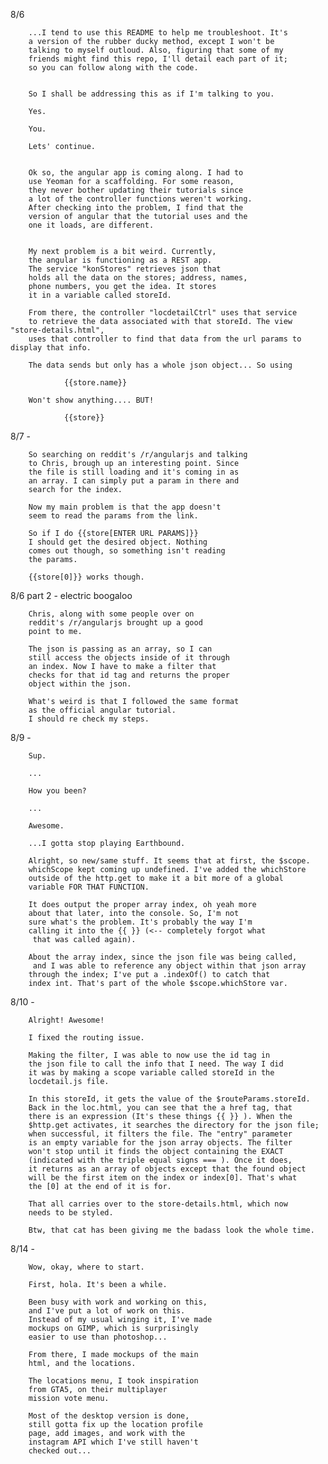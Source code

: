 8/6 	
		

		...I tend to use this README to help me troubleshoot. It's 
		a version of the rubber ducky method, except I won't be 
		talking to myself outloud. Also, figuring that some of my
		friends might find this repo, I'll detail each part of it;
		so you can follow along with the code. 


		So I shall be addressing this as if I'm talking to you. 

		Yes. 

		You. 

		Lets' continue. 


		Ok so, the angular app is coming along. I had to
		use Yeoman for a scaffolding. For some reason,
		they never bother updating their tutorials since 
		a lot of the controller functions weren't working. 
		After checking into the problem, I find that the 
		version of angular that the tutorial uses and the 
		one it loads, are different. 


		My next problem is a bit weird. Currently, 
		the angular is functioning as a REST app. 
		The service "konStores" retrieves json that 
		holds all the data on the stores; address, names,
		phone numbers, you get the idea. It stores 
		it in a variable called storeId.

		From there, the controller "locdetailCtrl" uses that service
		to retrieve the data associated with that storeId. The view "store-details.html", 
		uses that controller to find that data from the url params to display that info. 

		The data sends but only has a whole json object... So using

				{{store.name}} 

		Won't show anything.... BUT!

				{{store}}



8/7 - 

		So searching on reddit's /r/angularjs and talking 
		to Chris, brough up an interesting point. Since 
		the file is still loading and it's coming in as 
		an array. I can simply put a param in there and 
		search for the index. 

		Now my main problem is that the app doesn't 
		seem to read the params from the link. 

		So if I do {{store[ENTER URL PARAMS]}} 
		I should get the desired object. Nothing 
		comes out though, so something isn't reading 
		the params. 

		{{store[0]}} works though. 


8/6 part 2 - electric boogaloo

		Chris, along with some people over on 
		reddit's /r/angularjs brought up a good 
		point to me. 

		The json is passing as an array, so I can 
		still access the objects inside of it through
		an index. Now I have to make a filter that 
		checks for that id tag and returns the proper 
		object within the json.

		What's weird is that I followed the same format 
		as the official angular tutorial. 
		I should re check my steps. 



8/9 - 

		
		Sup.

		...

		How you been? 

		...

		Awesome. 

		...I gotta stop playing Earthbound.

		Alright, so new/same stuff. It seems that at first, the $scope.
		whichScope kept coming up undefined. I've added the whichStore
		outside of the http.get to make it a bit more of a global 
		variable FOR THAT FUNCTION. 

		It does output the proper array index, oh yeah more 
		about that later, into the console. So, I'm not 
		sure what's the problem. It's probably the way I'm 
		calling it into the {{ }} (<-- completely forgot what
		 that was called again).  

		About the array index, since the json file was being called,
		 and I was able to reference any object within that json array 
		through the index; I've put a .indexOf() to catch that 
		index int. That's part of the whole $scope.whichStore var. 


8/10 - 

		Alright! Awesome! 

		I fixed the routing issue. 

		Making the filter, I was able to now use the id tag in
		the json file to call the info that I need. The way I did
		it was by making a scope variable called storeId in the 
		locdetail.js file. 

		In this storeId, it gets the value of the $routeParams.storeId.
		Back in the loc.html, you can see that the a href tag, that 
		there is an expression (It's these things {{ }} ). When the
		$http.get activates, it searches the directory for the json file;
		when successful, it filters the file. The "entry" parameter
		is an empty variable for the json array objects. The filter
		won't stop until it finds the object containing the EXACT 
		(indicated with the triple equal signs === ). Once it does,
		it returns as an array of objects except that the found object
		will be the first item on the index or index[0]. That's what 
		the [0] at the end of it is for. 

		That all carries over to the store-details.html, which now 
		needs to be styled. 

		Btw, that cat has been giving me the badass look the whole time.


8/14 -

		Wow, okay, where to start.

		First, hola. It's been a while. 

		Been busy with work and working on this,
		and I've put a lot of work on this.
		Instead of my usual winging it, I've made
		mockups on GIMP, which is surprisingly 
		easier to use than photoshop...

		From there, I made mockups of the main
		html, and the locations.

		The locations menu, I took inspiration
		from GTA5, on their multiplayer
		mission vote menu. 

		Most of the desktop version is done,
		still gotta fix up the location profile
		page, add images, and work with the
		instagram API which I've still haven't
		checked out... 